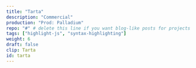 ```yaml
---
title: "Tarta"
description: "Commercial"
production: "Prod: Palladium"
repo: "#" # delete this line if you want blog-like posts for projects
tags: ["highlight-js", "syntax-highlighting"]
weight: 6
draft: false
clip: Tarta
id: tarta
---
```

